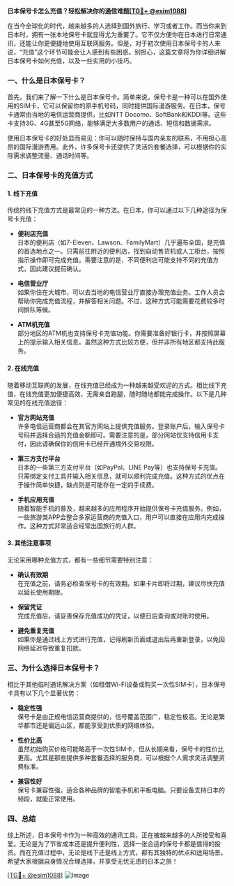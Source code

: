 **日本保号卡怎么充值？轻松解决你的通信难题[[TG💪+ @esim1088](https://t.me/s/esim1088)]**

在当今全球化的时代，越来越多的人选择到国外旅行、学习或者工作。而当你来到日本时，拥有一张本地保号卡就显得尤为重要了。它不仅方便你在日本进行日常通讯，还能让你更便捷地使用互联网服务。但是，对于初次使用日本保号卡的人来说，“充值”这个环节可能会让人感到有些困惑。别担心，这篇文章将为你详细讲解日本保号卡如何充值，以及一些实用的小技巧。

### 一、什么是日本保号卡？

首先，我们来了解一下什么是日本保号卡。简单来说，保号卡是一种可以在国外使用的SIM卡，它可以保留你的原手机号码，同时提供国际漫游服务。在日本，保号卡通常由当地的电信运营商提供，比如NTT Docomo、SoftBank和KDDI等。这些卡支持3G、4G甚至5G网络，能够满足大多数用户的通话、短信和数据需求。

使用日本保号卡的好处显而易见：你可以随时保持与国内亲友的联系，不用担心高昂的国际漫游费用。此外，许多保号卡还提供了灵活的套餐选择，可以根据你的实际需求调整流量、通话时间等。

### 二、日本保号卡的充值方式

#### 1. 线下充值

传统的线下充值方式是最常见的一种方法。在日本，你可以通过以下几种途径为保号卡充值：

- **便利店充值**  
  日本的便利店（如7-Eleven、Lawson、FamilyMart）几乎遍布全国，是充值的首选地点之一。只需前往附近的便利店，找到自动售货机或人工柜台，按照指示操作即可完成充值。需要注意的是，不同便利店可能支持不同的充值方式，因此建议提前确认。

- **电信营业厅**  
  如果你住在大城市，可以去当地的电信营业厅直接办理充值业务。工作人员会帮助你完成充值流程，并解答相关问题。不过，这种方式可能需要花费较多时间排队等候。

- **ATM机充值**  
  部分地区的ATM机也支持保号卡充值功能。你需要准备好银行卡，并按照屏幕上的提示输入相关信息。虽然这种方式比较方便，但并非所有地区都支持此服务。

#### 2. 在线充值

随着移动互联网的发展，在线充值已经成为一种越来越受欢迎的方式。相比线下充值，在线充值更加便捷高效，无需亲自跑腿，随时随地都能完成操作。以下是几种常见的在线充值途径：

- **官方网站充值**  
  许多电信运营商都会在其官方网站上提供充值服务。登录账户后，输入保号卡号码并选择合适的充值金额即可。需要注意的是，部分网站仅支持信用卡支付，因此请确保你的信用卡已经开通境外交易权限。

- **第三方支付平台**  
  日本的一些第三方支付平台（如PayPal、LINE Pay等）也支持保号卡充值。只需绑定支付工具并输入相关信息，就可以顺利完成充值。这种方式的优点在于操作简单快捷，缺点则是可能存在一定的手续费。

- **手机应用充值**  
  随着智能手机的普及，越来越多的应用程序开始提供保号卡充值服务。例如，一些旅游类APP会整合多家运营商的充值入口，用户可以直接在应用内完成操作。这种方式非常适合经常出国旅行的人群。

#### 3. 其他注意事项

无论采用哪种充值方式，都有一些细节需要特别注意：

- **确认有效期**  
  在充值之前，请务必检查保号卡的有效期。如果卡片即将过期，建议尽快充值以延长使用期限。

- **保留凭证**  
  完成充值后，请妥善保存充值成功的凭证，以便日后查询或对账时使用。

- **避免重复充值**  
  如果你是通过线上方式进行充值，记得刷新页面或退出后再重新登录，以免因网络延迟导致重复扣款。

### 三、为什么选择日本保号卡？

相比于其他临时通讯解决方案（如租借Wi-Fi设备或购买一次性SIM卡），日本保号卡具有以下几个显著优势：

- **稳定性强**  
  保号卡是由正规电信运营商提供的，信号覆盖范围广，稳定性极高。无论是繁华都市还是偏远山区，都能享受到优质的网络体验。

- **性价比高**  
  虽然初始购买价格可能略高于一次性SIM卡，但从长期来看，保号卡的性价比更高。尤其是那些提供多种套餐选择的服务商，可以根据个人需求灵活调整资费标准。

- **兼容性好**  
  保号卡兼容性强，适合各种品牌的智能手机和平板电脑。只要设备支持日本的频段，就能正常使用。

### 四、总结

综上所述，日本保号卡作为一种高效的通讯工具，正在被越来越多的人所接受和喜爱。无论是为了节省成本还是提升便利性，选择一张合适的保号卡都是值得的投资。而在充值过程中，无论是线下还是线上方式，都有其独特的优点和适用场景。希望大家根据自身情况合理选择，并享受无忧无虑的日本之旅！

[[TG💪+ @esim1088](https://t.me/s/esim1088)] 
![Image](https://i.postimg.cc/4NQfJmqS/Snipaste-2025-05-13-00-14-12.png)